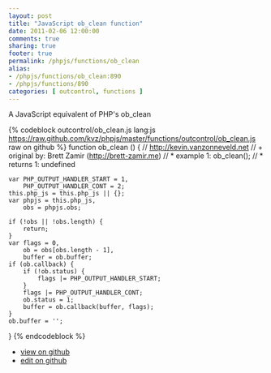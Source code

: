```yaml
---
layout: post
title: "JavaScript ob_clean function"
date: 2011-02-06 12:00:00
comments: true
sharing: true
footer: true
permalink: /phpjs/functions/ob_clean
alias:
- /phpjs/functions/ob_clean:890
- /phpjs/functions/890
categories: [ outcontrol, functions ]
---
```

A JavaScript equivalent of PHP's ob_clean
<!-- more -->
{% codeblock outcontrol/ob_clean.js lang:js https://raw.github.com/kvz/phpjs/master/functions/outcontrol/ob_clean.js raw on github %}
function ob_clean () {
    // http://kevin.vanzonneveld.net
    // +   original by: Brett Zamir (http://brett-zamir.me)
    // *     example 1: ob_clean();
    // *     returns 1: undefined

    var PHP_OUTPUT_HANDLER_START = 1,
        PHP_OUTPUT_HANDLER_CONT = 2;
    this.php_js = this.php_js || {};
    var phpjs = this.php_js,
        obs = phpjs.obs;

    if (!obs || !obs.length) {
        return;
    }
    var flags = 0,
        ob = obs[obs.length - 1],
        buffer = ob.buffer;
    if (ob.callback) {
        if (!ob.status) {
            flags |= PHP_OUTPUT_HANDLER_START;
        }
        flags |= PHP_OUTPUT_HANDLER_CONT;
        ob.status = 1;
        buffer = ob.callback(buffer, flags);
    }
    ob.buffer = '';
}
{% endcodeblock %}
<ul>
 <li><a href="https://github.com/kvz/phpjs/blob/master/functions/outcontrol/ob_clean.js">view on github</a></li>
 <li><a href="https://github.com/kvz/phpjs/edit/master/functions/outcontrol/ob_clean.js">edit on github</a></li>
</ul>
